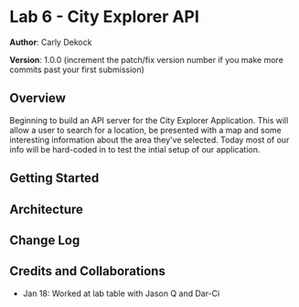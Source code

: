 # Lab 6 - City Explorer API

**Author**: Carly Dekock

**Version**: 1.0.0 (increment the patch/fix version number if you make more commits past your first submission)

## Overview
Beginning to build an API server for the City Explorer Application. This will allow a user to search for a location, be presented with a map and some interesting information about the area they've selected. Today most of our info will be hard-coded in to test the intial setup of our application.

## Getting Started
<!-- What are the steps that a user must take in order to build this app on their own machine and get it running? -->

## Architecture
<!-- Provide a detailed description of the application design. What technologies (languages, libraries, etc) you're using, and any other relevant design information. -->

## Change Log
<!-- Use this area to document the iterative changes made to your application as each feature is successfully implemented. Use time stamps. Here's an examples:

01-01-2001 4:59pm - Application now has a fully-functional express server, with a GET route for the location resource.-->

## Credits and Collaborations
- Jan 18: Worked at lab table with Jason Q and Dar-Ci